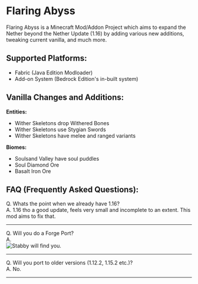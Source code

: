 # Flaring Abyss
Flaring Abyss is a Minecraft Mod/Addon Project which aims to expand the Nether beyond the Nether Update (1.16) by adding various new additions, tweaking current vanilla, and much more. 

## **Supported Platforms:**
- Fabric (Java Edition Modloader)
- Add-on System (Bedrock Edition's in-built system)

## **Vanilla Changes and Additions:**
**Entities:**
- Wither Skeletons drop Withered Bones
- Wither Skeletons use Stygian Swords
- Wither Skeletons have melee and ranged variants

 **Biomes:**
- Soulsand Valley have soul puddles
- Soul Diamond Ore
- Basalt Iron Ore

## **FAQ (Frequently Asked Questions):**
Q. Whats the point when we already have 1.16?\
A. 1.16 tho a good update, feels very small and incomplete to an extent. This mod aims to fix that.

------

Q. Will you do a Forge Port?\
A.\
![Stabby will find you.](https://media.discordapp.net/attachments/814459577516294165/823562516587872306/799276530152374282.png?width=96&height=96)

------

Q. Will you port to older versions (1.12.2, 1.15.2 etc.)?\
A. No.

------

